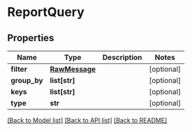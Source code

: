 # ReportQuery

## Properties
Name | Type | Description | Notes
------------ | ------------- | ------------- | -------------
**filter** | [**RawMessage**](RawMessage.md) |  | [optional] 
**group_by** | **list[str]** |  | [optional] 
**keys** | **list[str]** |  | [optional] 
**type** | **str** |  | [optional] 

[[Back to Model list]](README.md#documentation-for-models) [[Back to API list]](../README.md#documentation-for-api-endpoints) [[Back to README]](../README.md)


